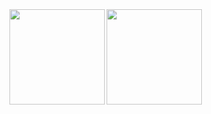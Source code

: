 
<!--
**suzu-ki/suzu-ki** is a ✨ _special_ ✨ repository because its `README.md` (this file) appears on your GitHub profile.

Here are some ideas to get you started:

- 🔭 I’m currently working on ...
- 🌱 I’m currently learning ...
- 👯 I’m looking to collaborate on ...
- 🤔 I’m looking for help with ...
- 💬 Ask me about ...
- 📫 How to reach me: ...
- 😄 Pronouns: ...
- ⚡ Fun fact: ...
-->

<a href="https://github.com/suzu-ki">
  <img align="left" height="170px" src="https://github-readme-stats.vercel.app/api?username=suzu-ki&count_private=true&show_icons=true&theme=dracula" />
</a>
<a href="https://github.com/suzu-ki">
  <img align="left" height="170px" src="https://github-profile-summary-cards.vercel.app/api/cards/profile-details?username=suzu-ki&theme=dracula" />
</a>
